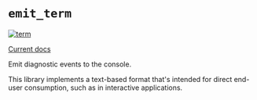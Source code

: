 # `emit_term`

[![term](https://github.com/emit-rs/emit/actions/workflows/term.yml/badge.svg)](https://github.com/emit-rs/emit/actions/workflows/term.yml)

[Current docs](https://docs.rs/emit_term/0.11.0-alpha.12/emit_term/index.html)

Emit diagnostic events to the console.

This library implements a text-based format that's intended for direct end-user consumption, such as in interactive applications.
